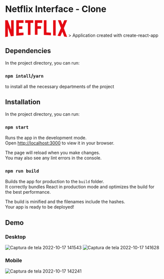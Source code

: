 # Netflix Interface - Clone

<img src="public/favicon.png" width="200">
> Application created with create-react-app

## Dependencies

In the project directory, you can run:

### `npm intall`/`yarn`

to install all the necessary departments of the project

## Installation

In the project directory, you can run:

### `npm start`

Runs the app in the development mode.\
Open [http://localhost:3000](http://localhost:3000) to view it in your browser.

The page will reload when you make changes.\
You may also see any lint errors in the console.

### `npm run build`

Builds the app for production to the `build` folder.\
It correctly bundles React in production mode and optimizes the build for the best performance.

The build is minified and the filenames include the hashes.\
Your app is ready to be deployed!

## Demo

### Desktop
![Captura de tela 2022-10-17 141543](https://user-images.githubusercontent.com/45016362/196241358-27518910-2786-4c58-8d28-53d91efb2262.png)
![Captura de tela 2022-10-17 141628](https://user-images.githubusercontent.com/45016362/196241539-495b79e6-9863-4924-9c81-598bd3b7f493.png)

### Mobile
![Captura de tela 2022-10-17 142241](https://user-images.githubusercontent.com/45016362/196242562-45170d00-5de0-4e1e-a6ba-a2e7d2e01ab2.png)
